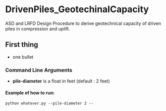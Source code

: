 # DrivenPiles_GeotechinalCapacity
ASD and LRFD Design Procedure to derive geotechnical capacity of driven piles in compression and uplift.

## First thing
 - one bullet

### Command Line Arguments
 - **pile-diameter** is a float in feet (default : 2 feet)

#### Example of how to run:
```
python whatever.py --pile-diameter 2 --
```
